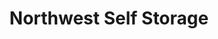 ---
title: "Northwest Self Storage"
url: /portland/northwest-self-storage-southeast-26th-avenue/
shop: Mieten
---